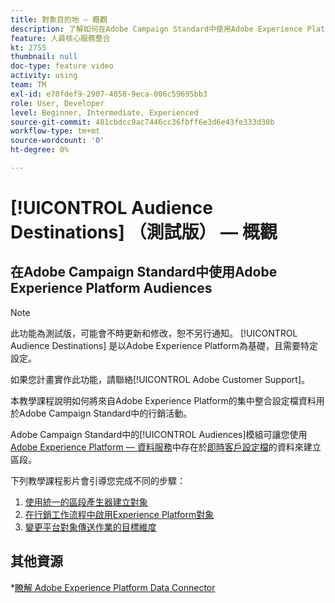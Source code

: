 ```yaml
---
title: 對象目的地 — 概觀
description: 了解如何在Adobe Campaign Standard中使用Adobe Experience Platform Audiences
feature: 人員核心服務整合
kt: 2755
thumbnail: null
doc-type: feature video
activity: using
team: TM
exl-id: e70fdef9-2907-4858-9eca-006c59695bb3
role: User, Developer
level: Beginner, Intermediate, Experienced
source-git-commit: 481cbdcc9ac7446cc36fbff6e3d6e43fe333d30b
workflow-type: tm+mt
source-wordcount: '0'
ht-degree: 0%

---
```


# [!UICONTROL Audience Destinations] （測試版） — 概觀

## 在Adobe Campaign Standard中使用Adobe Experience Platform Audiences

>[!NOTE]
>
>此功能為測試版，可能會不時更新和修改，恕不另行通知。 [!UICONTROL Audience Destinations] 是以Adobe Experience Platform為基礎，且需要特定設定。
>
>如果您計畫實作此功能，請聯絡[!UICONTROL Adobe Customer Support]。


本教學課程說明如何將來自Adobe Experience Platform的集中整合設定檔資料用於Adobe Campaign Standard中的行銷活動。

Adobe Campaign Standard中的[!UICONTROL Audiences]模組可讓您使用[Adobe Experience Platform — 資料服務](https://www.adobe.io/apis/experienceplatform/home/services.html)中存在於[即時客戶設定檔](https://experienceleague.adobe.com/docs/platform-learn/tutorials/profiles/understanding-the-real-time-customer-profile.html?lang=en)的資料來建立區段。

下列教學課程影片會引導您完成不同的步驟：

1. [使用統一的區段產生器建立對象](/help/profiles-and-audiences/audience-destinations/creating-audiences-using-segment-builder.md)
2. [在行銷工作流程中啟用Experience Platform對象](/help/profiles-and-audiences/audience-destinations/activating-aep-audiences.md)
3. [變更平台對象傳送作業的目標維度](/help/profiles-and-audiences/audience-destinations/changing-targeting-dimension.md)

## 其他資源

*[瞭解 Adobe Experience Platform Data Connector](/help/administrating/adobe-experience-platform-data-connector/understanding-the-adobe-experience-platform-data-connector.md)
